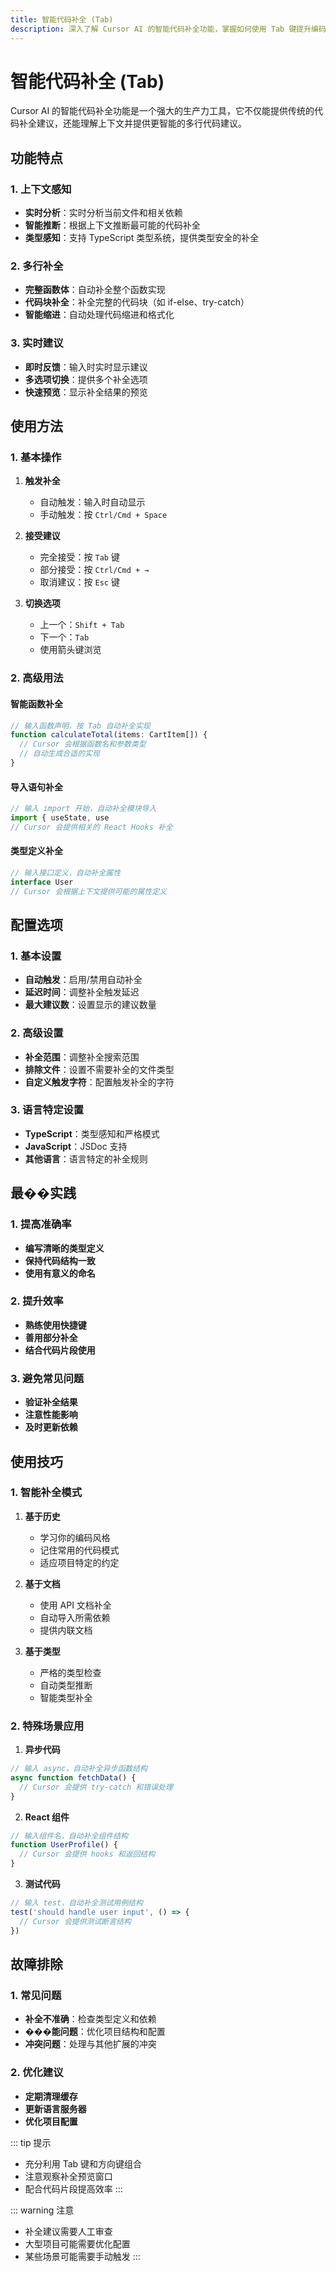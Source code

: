 ```yaml
---
title: 智能代码补全 (Tab)
description: 深入了解 Cursor AI 的智能代码补全功能，掌握如何使用 Tab 键提升编码效率。
---
```


# 智能代码补全 (Tab)

Cursor AI 的智能代码补全功能是一个强大的生产力工具，它不仅能提供传统的代码补全建议，还能理解上下文并提供更智能的多行代码建议。

## 功能特点

### 1. 上下文感知
- **实时分析**：实时分析当前文件和相关依赖
- **智能推断**：根据上下文推断最可能的代码补全
- **类型感知**：支持 TypeScript 类型系统，提供类型安全的补全

### 2. 多行补全
- **完整函数体**：自动补全整个函数实现
- **代码块补全**：补全完整的代码块（如 if-else、try-catch）
- **智能缩进**：自动处理代码缩进和格式化

### 3. 实时建议
- **即时反馈**：输入时实时显示建议
- **多选项切换**：提供多个补全选项
- **快速预览**：显示补全结果的预览

## 使用方法

### 1. 基本操作

1. **触发补全**
   - 自动触发：输入时自动显示
   - 手动触发：按 `Ctrl/Cmd + Space`

2. **接受建议**
   - 完全接受：按 `Tab` 键
   - 部分接受：按 `Ctrl/Cmd + →`
   - 取消建议：按 `Esc` 键

3. **切换选项**
   - 上一个：`Shift + Tab`
   - 下一个：`Tab`
   - 使用箭头键浏览

### 2. 高级用法

#### 智能函数补全
```typescript
// 输入函数声明，按 Tab 自动补全实现
function calculateTotal(items: CartItem[]) {
  // Cursor 会根据函数名和参数类型
  // 自动生成合适的实现
}
```

#### 导入语句补全
```typescript
// 输入 import 开始，自动补全模块导入
import { useState, use
// Cursor 会提供相关的 React Hooks 补全
```

#### 类型定义补全
```typescript
// 输入接口定义，自动补全属性
interface User
// Cursor 会根据上下文提供可能的属性定义
```

## 配置选项

### 1. 基本设置
- **自动触发**：启用/禁用自动补全
- **延迟时间**：调整补全触发延迟
- **最大建议数**：设置显示的建议数量

### 2. 高级设置
- **补全范围**：调整补全搜索范围
- **排除文件**：设置不需要补全的文件类型
- **自定义触发字符**：配置触发补全的字符

### 3. 语言特定设置
- **TypeScript**：类型感知和严格模式
- **JavaScript**：JSDoc 支持
- **其他语言**：语言特定的补全规则

## 最��实践

### 1. 提高准确率
- **编写清晰的类型定义**
- **保持代码结构一致**
- **使用有意义的命名**

### 2. 提升效率
- **熟练使用快捷键**
- **善用部分补全**
- **结合代码片段使用**

### 3. 避免常见问题
- **验证补全结果**
- **注意性能影响**
- **及时更新依赖**

## 使用技巧

### 1. 智能补全模式

1. **基于历史**
   - 学习你的编码风格
   - 记住常用的代码模式
   - 适应项目特定的约定

2. **基于文档**
   - 使用 API 文档补全
   - 自动导入所需依赖
   - 提供内联文档

3. **基于类型**
   - 严格的类型检查
   - 自动类型推断
   - 智能类型补全

### 2. 特殊场景应用

1. **异步代码**
```typescript
// 输入 async，自动补全异步函数结构
async function fetchData() {
  // Cursor 会提供 try-catch 和错误处理
}
```

2. **React 组件**
```typescript
// 输入组件名，自动补全组件结构
function UserProfile() {
  // Cursor 会提供 hooks 和返回结构
}
```

3. **测试代码**
```typescript
// 输入 test，自动补全测试用例结构
test('should handle user input', () => {
  // Cursor 会提供测试断言结构
})
```

## 故障排除

### 1. 常见问题
- **补全不准确**：检查类型定义和依赖
- **���能问题**：优化项目结构和配置
- **冲突问题**：处理与其他扩展的冲突

### 2. 优化建议
- **定期清理缓存**
- **更新语言服务器**
- **优化项目配置**

::: tip 提示
- 充分利用 Tab 键和方向键组合
- 注意观察补全预览窗口
- 配合代码片段提高效率
:::

::: warning 注意
- 补全建议需要人工审查
- 大型项目可能需要优化配置
- 某些场景可能需要手动触发
::: 